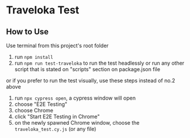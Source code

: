 # Traveloka Test

## How to Use
Use terminal from this project's root folder
1. run `npm install`
2. run `npm run test-traveloka` to run the test headlessly or run any other script that is stated on "scripts" section on package.json file

or if you prefer to run the test visually, use these steps instead of no.2 above

1. run `npx cypress open`, a cypress window will open
2. choose "E2E Testing"
3. choose Chrome
4. click "Start E2E Testing in Chrome"
5. on the newly spawned Chrome window, choose the `traveloka_test.cy.js` (or any file)
